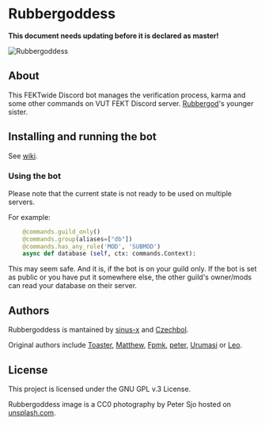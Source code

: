 # Rubbergoddess

**This document needs updating before it is declared as master!**

![Rubbergoddess](https://repository-images.githubusercontent.com/238499660/ec829180-4868-11ea-948c-199e65da1347)

## About

This FEKTwide Discord bot manages the verification process, karma and some other
commands on VUT FEKT Discord server. [Rubbergod](https://github.com/Toaster192/rubbergod)'s younger sister.

## Installing and running the bot

See [wiki](https://github.com/sinus-x/rubbergoddess/wiki).

### Using the bot
Please note that the current state is not ready to be used on multiple servers. 

For example:
```python
    @commands.guild_only()
    @commands.group(aliases=["db"])
    @commands.has_any_role('MOD', 'SUBMOD')
    async def database (self, ctx: commands.Context):
```

This may seem safe. And it is, if the bot is on your guild only. If the bot is 
set as public or you have put it somewhere else, the other guild's owner/mods 
can read your database on their server.

## Authors

Rubbergoddess is mantained by [sinus-x](https://github.com/sinus-x) and 
[Czechbol](https://github.com/Czechbol).

Original authors include [Toaster](https://github.com/toaster192), 
[Matthew](https://github.com/matejsoroka), [Fpmk](https://github.com/TheGreatfpmK), 
[peter](https://github.com/peterdragun), [Urumasi](https://github.com/Urumasi) 
or [Leo](https://github.com/ondryaso).

## License

This project is licensed under the GNU GPL v.3 License.

Rubbergoddess image is a CC0 photography by Peter Sjo hosted on 
[unsplash.com](https://unsplash.com/photos/Nxy-6QwGMzA).
